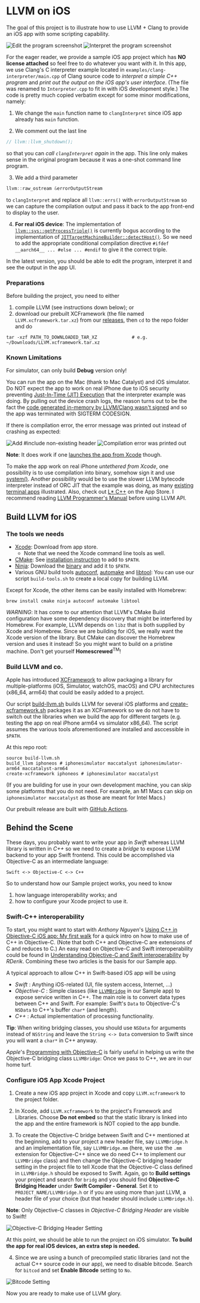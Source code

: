 # LLVM on iOS

The goal of this project is to illustrate how to use LLVM + Clang to provide an iOS app with some scripting capability.

![Edit the program screenshot](Screenshots/Screenshot1.png)
![Interpret the program screenshot](Screenshots/Screenshot2.png)

For the eager reader, we provide a sample iOS app project which has **NO license attached** so feel free to do whatever you want with it.
In this app, we use Clang's C interpreter example located in `examples/clang-interpreter/main.cpp` of Clang source code to _interpret a simple C++ program_ and _print out the output on the iOS app's user interface_.
(The file was renamed to `Interpreter.cpp` to fit in with iOS development style.)
The code is pretty much copied verbatim except for some minor modifications, namely:

1. We change the `main` function name to `clangInterpret` since iOS app already has `main` function.

2. We comment out the last line
```c++
// llvm::llvm_shutdown();
```
so that you can _call `clangInterpret` again_ in the app.
This line only makes sense in the original program because it was a one-shot command line program.

3. We add a third parameter
```c++
llvm::raw_ostream &errorOutputStream
```
to `clangInterpret` and replace all `llvm::errs()` with `errorOutputStream` so we can capture the compilation output and pass it back to the app front-end to display to the user.

4. **For real iOS device**: The implementation of [`llvm::sys::getProcessTriple()`](https://github.com/llvm/llvm-project/blob/main/llvm/lib/Support/Host.cpp) is currently bogus according to the implementation of [`JITTargetMachineBuilder::detectHost()`](https://github.com/llvm/llvm-project/blob/main/llvm/lib/ExecutionEngine/Orc/JITTargetMachineBuilder.cpp).
So we need to add the appropriate conditional compilation directive `#ifdef __aarch64__ ... #else ... #endif` to give it the correct triple.

In the latest version, you should be able to edit the program, interpret it and see the output in the app UI.

### Preparations

Before building the project, you need to either
1. compile LLVM (see instructions down below); or
2. download our prebuilt XCFramework (the file named `LLVM.xcframework.tar.xz`) from our [releases](https://github.com/light-tech/LLVM-On-iOS/releases),
then `cd` to the repo folder and do
```shell
tar -xzf PATH_TO_DOWNLOADED_TAR_XZ             # e.g. ~/Downloads/LLVM.xcframework.tar.xz
```

### Known Limitations

For simulator, can only build **Debug** version only!

You can run the app on the Mac (thank to Mac Catalyst) and iOS simulator. Do NOT expect the app to work on real iPhone due to iOS security preventing [Just-In-Time (JIT) Execution](https://saagarjha.com/blog/2020/02/23/jailed-just-in-time-compilation-on-ios/) that the interpreter example was doing.
By pulling out the device crash logs, the reason turns out to be the fact the [code generated in-memory by LLVM/Clang wasn't signed](http://iphonedevwiki.net/index.php/Code_Signing) and so the app was terminated with SIGTERM CODESIGN.

If there is compilation error, the error message was printed out instead of crashing as expected:

![Add #include non-existing header](Screenshots/Screenshot_Real_iPhone1.png)
![Compilation error was printed out](Screenshots/Screenshot_Real_iPhone2.png)

**Note**: It does work if one [launches the app from Xcode](https://9to5mac.com/2020/11/06/ios-14-2-brings-jit-compilation-support-which-enables-emulation-apps-at-full-performance/) though.

To make the app work on real iPhone _untethered from Xcode_, one possibility is to use compilation into binary, somehow sign it and use [system()](https://stackoverflow.com/questions/32439095/how-to-execute-a-command-line-in-iphone).
Another possibility would be to use the slower LLVM bytecode interpreter instead of ORC JIT that the example was doing, as many [existing terminal apps](https://opensource.com/article/20/9/run-linux-ios) illustrated.
Also, check out [L* C++](https://apps.apple.com/us/app/l-c/id1562808282) on the App Store.
I recommend reading [LLVM Programmer's Manual](https://llvm.org/docs/ProgrammersManual.html) before using LLVM API.

## Build LLVM for iOS

### The tools we needs

 * [Xcode](https://developer.apple.com/xcode/): Download from app store.
    - Note that we need the Xcode command line tools as well.
 * [CMake](https://cmake.org/download/): See [installation instruction](https://tudat.tudelft.nl/installation/setupDevMacOs.html) to add to `$PATH`.
 * [Ninja](https://ninja-build.org/): Download the [binary](https://github.com/ninja-build/ninja/releases) and add it to `$PATH`.
 * Various GNU build tools [autoconf](https://www.gnu.org/software/autoconf/), [automake](https://www.gnu.org/software/automake/) and [libtool](https://www.gnu.org/software/libtool/): You can use our script `build-tools.sh` to create a local copy for building LLVM.

Except for Xcode, the other items can be easily installed with Homebrew:
```shell
brew install cmake ninja autoconf automake libtool
```

_WARNING_: It has come to our attention that LLVM's CMake Build configuration have some dependency discovery that might be interfered by Homebrew. For example, LLVM depends on `libz` that is both supplied by Xcode and Homebrew. Since we are building for iOS, we really want the Xcode version of the library. But CMake can discover the Homebrew version and uses it instead! So you might want to build on a pristine machine. Don't get yourself **Homescrewed**<sup>TM</sup>!

### Build LLVM and co.

Apple has introduced [XCFramework](https://developer.apple.com/videos/play/wwdc2019/416/) to allow packaging a library for multiple-platforms (iOS, Simulator, watchOS, macOS) and CPU architectures (x86_64, arm64) that could be easily added to a project.

Our script [build-llvm.sh](build-llvm.sh) builds LLVM for several iOS platforms and  [create-xcframework.sh](create-xcframework.sh) packages it as an XCFramework so we do not have to switch out the libraries when we build the app for different targets (e.g. testing the app on real iPhone arm64 vs simulator x86_64). The script assumes the various tools aforementioned are installed and asccessible in `$PATH`.

At this repo root:
```shell
source build-llvm.sh
build_llvm iphoneos # iphonesimulator maccatalyst iphonesimulator-arm64 maccatalyst-arm64
create-xcframework iphoneos # iphonesimulator maccatalyst
```
(If you are building for use in your own development machine, you can skip some platforms that you do not need. For example, an M1 Macs can skip on `iphonesimulator maccatalyst` as those are meant for Intel Macs.)

Our prebuilt release are built with [GitHub Actions](https://github.com/light-tech/LLVM-On-iOS/actions).

## Behind the Scene

These days, you probably want to write your app in _Swift_ whereas LLVM library is written in _C++_ so we need to create a _bridge_ to expose LLVM backend to your app Swift frontend. This could be accomplished via Objective-C as an intermediate language:
```
Swift <-> Objective-C <-> C++
```
So to understand how our Sample project works, you need to know
1. how language interoperability works; and
2. how to configure your Xcode project to use it.

### Swift-C++ interoperability

To start, you might want to start with _Anthony Nguyen_'s 
[Using C++ in Objective-C iOS app: My first walk](https://medium.com/@nguyenminhphuc/using-c-in-objective-c-ios-app-my-first-walk-77319d94a940)
for a quick intro on how to make use of C++ in Objective-C.
(Note that both C++ and Objective-C are extensions of C and reduces to C.)
An easy read on Objective-C and Swift interoperability could be found in
[Understanding Objective-C and Swift interoperability](https://rderik.com/blog/understanding-objective-c-and-swift-interoperability/#expose-swift-code-to-objective-c)
by _RDerik_.
Combining these two articles is the basis for our Sample app.

A typical approach to allow C++ in Swift-based iOS app will be using
 * _Swift_       : Anything iOS-related (UI, file system access, Internet, ...)
 * _Objective-C_ : Simple classes (like [`LLVMBridge`](Sample/Sample/LLVMBridge.h) in our Sample app) to expose service written in C++.
                   The main role is to convert data types between C++ and Swift.
                   For example: Swift's `Data` to Objective-C's `NSData` to C++'s buffer `char*` (and length).
 * _C++_         : Actual implementation of processing functionality.

**Tip**: When writing bridging classes, you should use `NSData` for arguments instead of `NSString` and leave the `String <-> Data` conversion to Swift since you will want a `char*` in C++ anyway.

_Apple_'s [Programming with Objective-C](https://developer.apple.com/library/archive/documentation/Cocoa/Conceptual/ProgrammingWithObjectiveC/Introduction/Introduction.html#//apple_ref/doc/uid/TP40011210)
is fairly useful in helping us write the Objective-C bridging class `LLVMBridge`: Once we pass to C++, we are in our home turf.

### Configure iOS App Xcode Project

1. Create a new iOS app project in Xcode and copy `LLVM.xcframework` to the project folder.

2. In Xcode, add `LLVM.xcframework` to the project's Framework and Libraries. Choose **Do not embed** so that the static library is linked into the app and the entire framework is NOT copied to the app bundle.

3. To create the Objective-C bridge between Swift and C++ mentioned at the beginning, add to your project a new header file, say `LLVMBridge.h` and an implementation file, say `LLVMBridge.mm` (here, we use the `.mm` extension for Objective-C++ since we do need C++ to implement our `LLVMBridge` class) and then change the Objective-C bridging header setting in the project file to tell Xcode that the Objective-C class defined in `LLVMBridge.h` should be exposed to Swift.
Again, go to **Build settings** your project and search for `bridg` and you should find **Objective-C Bridging Header** under **Swift Compiler - General**.
Set it to `PROJECT_NAME/LLVMBridge.h` or if you are using more than just LLVM, a header file of your choice (but that header should include `LLVMBridge.h`).

**Note**: Only Objective-C classes in *Objective-C Bridging Header* are visible to Swift!

![Objective-C Bridging Header Setting](Screenshots/ObjCBridgeHeader.png)

At this point, we should be able to run the project on iOS simulator.
**To build the app for real iOS devices, an extra step is needed.**

4. Since we are using a bunch of precompiled static libraries (and not the actual C++ source code in our app), we need to disable bitcode. Search for `bitcod` and set **Enable Bitcode** setting to `No`.

![Bitcode Setting](Screenshots/DisableBitcode.png)

Now you are ready to make use of LLVM glory.
